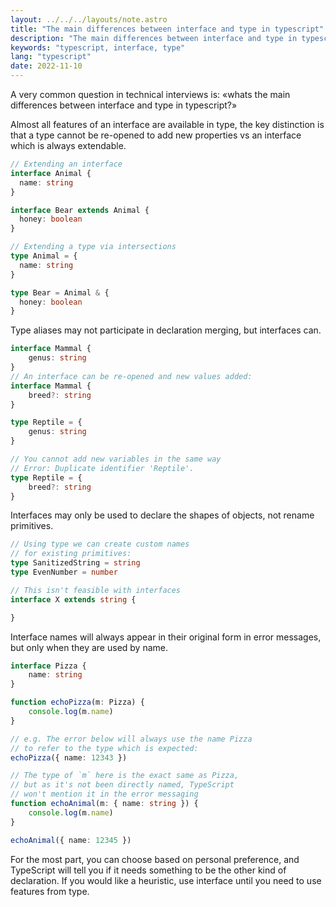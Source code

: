 ```yaml
---
layout: ../../../layouts/note.astro
title: "The main differences between interface and type in typescript"
description: "The main differences between interface and type in typescript"
keywords: "typescript, interface, type"
lang: "typescript"
date: 2022-11-10
---
```


A very common question in technical interviews is: «whats the main differences between interface and type in typescript?»

Almost all features of an interface are available in type, the key distinction is that a type cannot be re-opened to add new properties vs an interface which is always extendable.
```typescript
// Extending an interface
interface Animal {
  name: string
}

interface Bear extends Animal {
  honey: boolean
}

// Extending a type via intersections
type Animal = {
  name: string
}

type Bear = Animal & {
  honey: boolean
}
```

Type aliases may not participate in declaration merging, but interfaces can.
```typescript
interface Mammal {
    genus: string
}
// An interface can be re-opened and new values added:
interface Mammal {
    breed?: string
}

type Reptile = {
    genus: string
}

// You cannot add new variables in the same way
// Error: Duplicate identifier 'Reptile'.
type Reptile = {
    breed?: string
}
```

Interfaces may only be used to declare the shapes of objects, not rename primitives.
```typescript
// Using type we can create custom names
// for existing primitives:
type SanitizedString = string
type EvenNumber = number

// This isn't feasible with interfaces
interface X extends string {

}
```

Interface names will always appear in their original form in error messages, but only when they are used by name.
```typescript
interface Pizza {
    name: string
}

function echoPizza(m: Pizza) {
    console.log(m.name)
}

// e.g. The error below will always use the name Pizza 
// to refer to the type which is expected:
echoPizza({ name: 12343 })

// The type of `m` here is the exact same as Pizza,
// but as it's not been directly named, TypeScript
// won't mention it in the error messaging
function echoAnimal(m: { name: string }) {
    console.log(m.name)
}

echoAnimal({ name: 12345 })
```

For the most part, you can choose based on personal preference, and TypeScript will tell you if it needs something to be the other kind of declaration. 
If you would like a heuristic, use interface until you need to use features from type.
